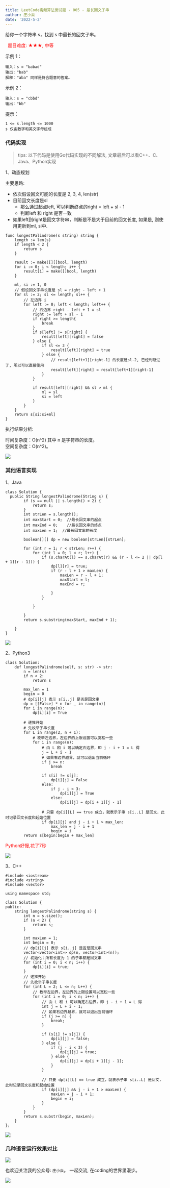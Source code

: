 ```yaml
---
title: LeetCode高频算法面试题 - 005 - 最长回文子串
author: 庄小焱
date: '2022-5-2'
---
```



给你一个字符串 s，找到 s 中最长的回文子串。

 
<font color=#FF000 >题目难度: ★★★, 中等</font>
 

示例 1：

```
输入：s = "babad"
输出："bab"
解释："aba" 同样是符合题意的答案。
```

示例 2：

```
输入：s = "cbbd"
输出："bb"
```

提示：

```
1 <= s.length <= 1000
s 仅由数字和英文字母组成
```

### 代码实现

> tips: 以下代码是使用Go代码实现的不同解法, 文章最后可以看C++、C、Java、Python实现

1、动态规划

主要思路:

- 依次假设回文可能的长度是 2, 3, 4, len(str)
- 目前回文长度是sl
  - 那么通过起点left, 可以判断终点的right = left + sl - 1
  - 判断left 和 right 是否一致
- 如果left到right是回文字符串，判断是不是大于目前的回文长度, 如果是, 则使用更新到ml, si中.


```
func longestPalindrome(s string) string {
    length := len(s)
    if length < 2 {
        return s
    }

    result := make([][]bool, length)
    for i := 0; i < length; i++ {
        result[i] = make([]bool, length)
    }

    ml, si := 1, 0
    // 假设回文字串长度是 sl = right - left + 1
    for sl := 2; sl <= length; sl++ {
        // 左边界 i
        for left := 0; left < length; left++ {
            // 右边界 right - left + 1 = sl
            right := left + sl - 1
            if right >= length{
                break
            }
            if s[left] != s[right] {
                result[left][right] = false
            } else {
                if sl <= 3 {
                    result[left][right] = true
                } else {
                    // result[left+1][right-1] 的长度是sl-2, 已经判断过了, 所以可以直接使用
                    result[left][right] = result[left+1][right-1]
                }
            }

            if result[left][right] && sl > ml {
                ml = sl
                si = left
            }
        }
    }
    return s[si:si+ml]
}
```

执行结果分析:

时间复杂度：O(n^2) 其中 n 是字符串的长度。    
空间复杂度：O(n^2)。    


![](https://images.xiaozhuanlan.com/uploads/photo/2022/a3cbd180-9c3d-415a-b368-3ee9fd8cb915.png)


### 其他语言实现

1、Java

```
class Solution {
  public String longestPalindrome(String s) {
        if (s == null || s.length() < 2) {
            return s;
        }
        int strLen = s.length();
        int maxStart = 0;  //最长回文串的起点
        int maxEnd = 0;    //最长回文串的终点
        int maxLen = 1;  //最长回文串的长度

        boolean[][] dp = new boolean[strLen][strLen];

        for (int r = 1; r < strLen; r++) {
            for (int l = 0; l < r; l++) {
                if (s.charAt(l) == s.charAt(r) && (r - l <= 2 || dp[l + 1][r - 1])) {
                    dp[l][r] = true;
                    if (r - l + 1 > maxLen) {
                        maxLen = r - l + 1;
                        maxStart = l;
                        maxEnd = r;

                    }
                }

            }

        }
        return s.substring(maxStart, maxEnd + 1);

    }
}
```


![](https://images.xiaozhuanlan.com/uploads/photo/2022/12c7aca1-01c0-4635-a36a-9735e7b49223.png)

2、Python3

```
class Solution:
    def longestPalindrome(self, s: str) -> str:
        n = len(s)
        if n < 2:
            return s
        
        max_len = 1
        begin = 0
        # dp[i][j] 表示 s[i..j] 是否是回文串
        dp = [[False] * n for _ in range(n)]
        for i in range(n):
            dp[i][i] = True
        
        # 递推开始
        # 先枚举子串长度
        for L in range(2, n + 1):
            # 枚举左边界，左边界的上限设置可以宽松一些
            for i in range(n):
                # 由 L 和 i 可以确定右边界，即 j - i + 1 = L 得
                j = L + i - 1
                # 如果右边界越界，就可以退出当前循环
                if j >= n:
                    break
                    
                if s[i] != s[j]:
                    dp[i][j] = False 
                else:
                    if j - i < 3:
                        dp[i][j] = True
                    else:
                        dp[i][j] = dp[i + 1][j - 1]
                
                # 只要 dp[i][L] == true 成立，就表示子串 s[i..L] 是回文，此时记录回文长度和起始位置
                if dp[i][j] and j - i + 1 > max_len:
                    max_len = j - i + 1
                    begin = i
        return s[begin:begin + max_len]

```


<font color=#FF000 >Python好慢,花了7秒</font>



![](https://images.xiaozhuanlan.com/uploads/photo/2022/6bb19daf-29ef-4237-8e5d-554d59ed12c9.png)


3、C++


```
#include <iostream>
#include <string>
#include <vector>

using namespace std;

class Solution {
public:
    string longestPalindrome(string s) {
        int n = s.size();
        if (n < 2) {
            return s;
        }

        int maxLen = 1;
        int begin = 0;
        // dp[i][j] 表示 s[i..j] 是否是回文串
        vector<vector<int>> dp(n, vector<int>(n));
        // 初始化：所有长度为 1 的子串都是回文串
        for (int i = 0; i < n; i++) {
            dp[i][i] = true;
        }
        // 递推开始
        // 先枚举子串长度
        for (int L = 2; L <= n; L++) {
            // 枚举左边界，左边界的上限设置可以宽松一些
            for (int i = 0; i < n; i++) {
                // 由 L 和 i 可以确定右边界，即 j - i + 1 = L 得
                int j = L + i - 1;
                // 如果右边界越界，就可以退出当前循环
                if (j >= n) {
                    break;
                }

                if (s[i] != s[j]) {
                    dp[i][j] = false;
                } else {
                    if (j - i < 3) {
                        dp[i][j] = true;
                    } else {
                        dp[i][j] = dp[i + 1][j - 1];
                    }
                }

                // 只要 dp[i][L] == true 成立，就表示子串 s[i..L] 是回文，此时记录回文长度和起始位置
                if (dp[i][j] && j - i + 1 > maxLen) {
                    maxLen = j - i + 1;
                    begin = i;
                }
            }
        }
        return s.substr(begin, maxLen);
    }
};
```
![](https://images.xiaozhuanlan.com/uploads/photo/2022/c9ec23b1-aeea-4aae-8e7c-a8ef0feb9752.png)


### 几种语言运行效果对比

![](https://images.xiaozhuanlan.com/uploads/photo/2022/ca17501d-b2d3-4a85-a137-1398b799aebb.png)


也欢迎关注我的公众号: `庄小焱`。 一起交流, 在coding的世界里漫步。

![](https://images.xiaozhuanlan.com/uploads/photo/2022/5cb0c91e-fd83-4a04-8df6-65fb602b3834.png)